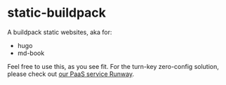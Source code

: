 # static-buildpack

A buildpack static websites, aka for:

* hugo
* md-book

Feel free to use this, as you see fit. For the turn-key zero-config solution, please check out [our PaaS service Runway](https://www.runway.horse/).